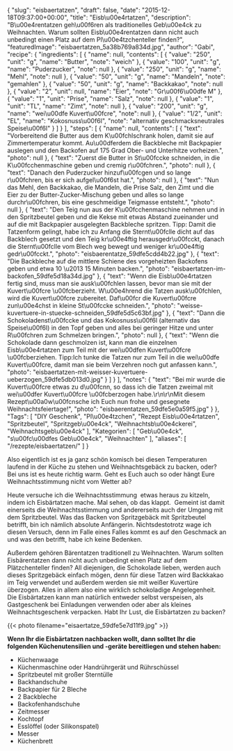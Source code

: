 {
    "slug": "eisbaertatzen",
    "draft": false,
    "date": "2015-12-18T09:37:00+00:00",
    "title": "Eisb\u00e4rtatzen",
    "description": "B\u00e4rentatzen geh\u00f6ren als traditionelles Geb\u00e4ck zu Weihnachten. Warum sollten Eisb\u00e4rentatzen dann nicht auch unbedingt einen Platz auf dem Pl\u00e4tzchenteller finden?",
    "featuredImage": "eisbaertatzen_5a38b769a834d.jpg",
    "author": "Gabi",
    "recipe": {
        "ingredients": [
            {
                "name": null,
                "contents": [
                    {
                        "value": "250",
                        "unit": "g",
                        "name": "Butter",
                        "note": "weich"
                    },
                    {
                        "value": "100",
                        "unit": "g",
                        "name": "Puderzucker",
                        "note": null
                    },
                    {
                        "value": "250",
                        "unit": "g",
                        "name": "Mehl",
                        "note": null
                    },
                    {
                        "value": "50",
                        "unit": "g",
                        "name": "Mandeln",
                        "note": "gemahlen"
                    },
                    {
                        "value": "50",
                        "unit": "g",
                        "name": "Backkakao",
                        "note": null
                    },
                    {
                        "value": "2",
                        "unit": null,
                        "name": "Eier",
                        "note": "Gr\u00f6\u00dfe M"
                    },
                    {
                        "value": "1",
                        "unit": "Prise",
                        "name": "Salz",
                        "note": null
                    },
                    {
                        "value": "1",
                        "unit": "TL",
                        "name": "Zimt",
                        "note": null
                    },
                    {
                        "value": "200",
                        "unit": "g",
                        "name": "wei\u00dfe Kuvert\u00fcre",
                        "note": null
                    },
                    {
                        "value": "1\/2",
                        "unit": "EL",
                        "name": "Kokosnuss\u00f6l",
                        "note": "alternativ geschmacksneutrales Speise\u00f6l"
                    }
                ]
            }
        ],
        "steps": [
            {
                "name": null,
                "contents": [
                    {
                        "text": "Vorbereitend die Butter aus dem K\u00fchlschrank holen, damit sie auf Zimmertemperatur kommt. Au\u00dferdem die Backbleche mit Backpapier auslegen und den Backofen auf 175 Grad Ober- und Unterhitze vorheizen.",
                        "photo": null
                    },
                    {
                        "text": "Zuerst die Butter in St\u00fccke schneiden, in die K\u00fcchenmaschine geben und cremig r\u00fchren.",
                        "photo": null
                    },
                    {
                        "text": "Danach den Puderzucker hinzuf\u00fcgen und so lange r\u00fchren, bis er sich aufgel\u00f6st hat.",
                        "photo": null
                    },
                    {
                        "text": "Nun das Mehl, den Backkakao, die Mandeln, die Prise Salz, den Zimt und die Eier zu der Butter-Zucker-Mischung geben und alles so lange durchr\u00fchren, bis eine geschmeidige Teigmasse entsteht.",
                        "photo": null
                    },
                    {
                        "text": "Den Teig nun aus der K\u00fcchenmaschine nehmen und in den Spritzbeutel geben und die Kekse mit etwas Abstand zueinander und auf die mit Backpapier ausgelegten Backbleche spritzen. Tipp: Damit die Tatzenform gelingt, habe ich zu Anfang die Sternt\u00fclle dicht auf das Backblech gesetzt und den Teig kr\u00e4ftig herausgedr\u00fcckt, danach die Sternt\u00fclle vom Blech weg bewegt und weniger kr\u00e4ftig gedr\u00fcckt.",
                        "photo": "eisbaerentatze_59dfe5cdd4b22.jpg"
                    },
                    {
                        "text": "Die Backbleche auf die mittlere Schiene des vorgeheizten Backofens geben und etwa 10 \u2013 15 Minuten backen.",
                        "photo": "eisbaertatzen-im-backofen_59dfe5d18a34d.jpg"
                    },
                    {
                        "text": "Wenn die Eisb\u00e4rtatzen fertig sind, muss man sie ausk\u00fchlen lassen, bevor man sie mit der Kuvert\u00fcre \u00fcberzieht. W\u00e4hrend die Tatzen ausk\u00fchlen, wird die Kuvert\u00fcre zubereitet. Daf\u00fcr die Kuvert\u00fcre zun\u00e4chst in kleine St\u00fccke schneiden.",
                        "photo": "weisse-kuvertuere-in-stuecke-schneiden_59dfe5d5c63bf.jpg"
                    },
                    {
                        "text": "Dann die Schokoladenst\u00fccke und das Kokosnuss\u00f6l (alternativ das Speise\u00f6l) in den Topf geben und alles bei geringer Hitze und unter R\u00fchren zum Schmelzen bringen.",
                        "photo": null
                    },
                    {
                        "text": "Wenn die Schokolade dann geschmolzen ist, kann man die einzelnen Eisb\u00e4rtatzen zum Teil mit der wei\u00dfen Kuvert\u00fcre \u00fcberziehen. Tipp:Ich tunke die Tatzen nur zum Teil in die wei\u00dfe Kuvert\u00fcre, damit man sie beim Verzehren noch gut anfassen kann.",
                        "photo": "eisbaertatzen-mit-weisser-kuvertuere-ueberzogen_59dfe5db013d0.jpg"
                    }
                ]
            }
        ],
        "notes": {
            "text": "Bei mir wurde die Kuvert\u00fcre etwas zu d\u00fcnn, so dass ich die Tatzen zweimal mit wei\u00dfer Kuvert\u00fcre \u00fcberzogen habe.\r\n\r\nMit diesem Rezept\u00a0w\u00fcnsche ich Euch nun frohe und gesegnete Weihnachtsfeiertage!",
            "photo": "eisbaerentatzen_59dfe5e0a59f5.jpg"
        }
    },
    "Tags": [
        "DIY Geschenk",
        "Pl\u00e4tzchen",
        "Rezept Eisb\u00e4rtatzen",
        "Spritzbeutel",
        "Spritzgeb\u00e4ck",
        "Weihnachtsb\u00e4ckerei",
        "Weihnachtsgeb\u00e4ck"
    ],
    "Kategorien": [
        "Geb\u00e4ck",
        "s\u00fc\u00dfes Geb\u00e4ck",
        "Weihnachten"
    ],
    "aliases": [
        "\/rezepte\/eisbaertatzen\/"
    ]
}

Also eigentlich ist es ja ganz schön komisch bei diesen Temperaturen laufend in der Küche zu stehen und Weihnachtsgebäck zu backen, oder? Bei uns ist es heute richtig warm. Geht es Euch auch so oder hängt Eure Weihnachtsstimmung nicht vom Wetter ab?

Heute versuche ich die Weihnachtsstimmung  etwas heraus zu kitzeln, indem ich Eisbärtatzen mache. Mal sehen, ob das klappt.  Gemeint ist damit einerseits die Weihnachtsstimmung und andererseits auch der Umgang mit dem Spritzbeutel. Was das Backen von Spritzgebäck mit Spritzbeutel betrifft, bin ich nämlich absolute Anfängerin. Nichtsdestotrotz wage ich diesen Versuch, denn im Falle eines Falles kommt es auf den Geschmack an und was den betrifft, habe ich keine Bedenken.

Außerdem gehören Bärentatzen traditionell zu Weihnachten. Warum sollten Eisbärentatzen dann nicht auch unbedingt einen Platz auf dem Plätzchenteller finden? All diejenigen, die Schokolade lieben, werden auch dieses Spritzgebäck einfach mögen, denn für diese Tatzen wird Backkakao im Teig verwendet und außerdem werden sie mit weißer Kuvertüre überzogen. Alles in allem also eine wirklich schokoladige Angelegenheit. Die Eisbärtatzen kann man natürlich entweder selbst verspeisen, als Gastgeschenk bei Einladungen verwenden oder aber als kleines Weihnachtsgeschenk verpacken. Habt Ihr Lust, die Eisbärtatzen zu backen?

{{< photo filename="eisaertatze_59dfe5e7d11f9.jpg" >}}

**Wenn Ihr die Eisbärtatzen nachbacken wollt, dann solltet Ihr die folgenden Küchenutensilien und -geräte bereitliegen und stehen haben:**

 * Küchenwaage
 * Küchenmaschine oder Handrührgerät und Rührschüssel
 * Spritzbeutel mit großer Sterntülle
 * Backhandschuhe
 * Backpapier für 2 Bleche
 * 2 Backbleche
 * Backofenhandschuhe
 * Zeitmesser
 * Kochtopf
 * Esslöffel (oder Silikonspatel)
 * Messer
 * Küchenbrett